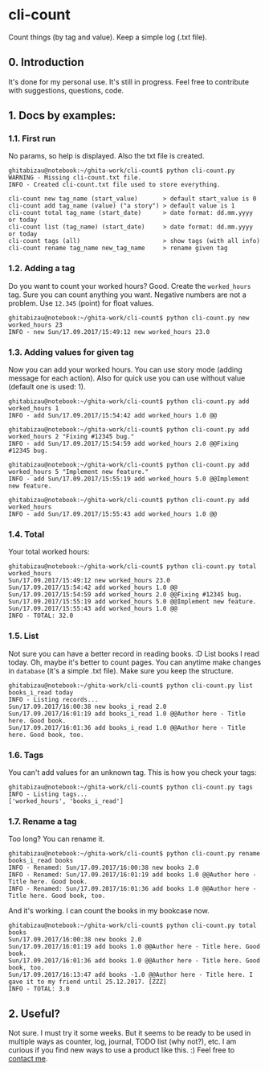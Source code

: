 # cli-count
Count things (by tag and value). Keep a simple log (.txt file).

## 0. Introduction
It's done for my personal use. It's still in progress. Feel free to contribute with suggestions, questions, code.

## 1. Docs by examples:

### 1.1. First run

No params, so help is displayed. Also the txt file is created.

```
ghitabizau@notebook:~/ghita-work/cli-count$ python cli-count.py
WARNING - Missing cli-count.txt file.
INFO - Created cli-count.txt file used to store everything.

cli-count new tag_name (start_value)       > default start_value is 0
cli-count add tag_name (value) ("a story") > default value is 1
cli-count total tag_name (start_date)      > date format: dd.mm.yyyy or today
cli-count list (tag_name) (start_date)     > date format: dd.mm.yyyy or today
cli-count tags (all)                       > show tags (with all info)
cli-count rename tag_name new_tag_name     > rename given tag
```

### 1.2. Adding a tag

Do you want to count your worked hours? Good. Create the `worked_hours` tag. Sure you can count anything you want. Negative numbers are not a problem. Use `12.345` (point) for float values.

```
ghitabizau@notebook:~/ghita-work/cli-count$ python cli-count.py new worked_hours 23
INFO - new Sun/17.09.2017/15:49:12 new worked_hours 23.0
```
### 1.3. Adding values for given tag

Now you can add your worked hours. You can use story mode (adding message for each action). Also for quick use you can use without value (default one is used: 1).

```
ghitabizau@notebook:~/ghita-work/cli-count$ python cli-count.py add worked_hours 1
INFO - add Sun/17.09.2017/15:54:42 add worked_hours 1.0 @@ 

ghitabizau@notebook:~/ghita-work/cli-count$ python cli-count.py add worked_hours 2 "Fixing #12345 bug."
INFO - add Sun/17.09.2017/15:54:59 add worked_hours 2.0 @@Fixing #12345 bug. 

ghitabizau@notebook:~/ghita-work/cli-count$ python cli-count.py add worked_hours 5 "Implement new feature."
INFO - add Sun/17.09.2017/15:55:19 add worked_hours 5.0 @@Implement new feature. 

ghitabizau@notebook:~/ghita-work/cli-count$ python cli-count.py add worked_hours
INFO - add Sun/17.09.2017/15:55:43 add worked_hours 1.0 @@
```

### 1.4. Total

Your total worked hours:

```
ghitabizau@notebook:~/ghita-work/cli-count$ python cli-count.py total worked_hours
Sun/17.09.2017/15:49:12 new worked_hours 23.0 
Sun/17.09.2017/15:54:42 add worked_hours 1.0 @@ 
Sun/17.09.2017/15:54:59 add worked_hours 2.0 @@Fixing #12345 bug. 
Sun/17.09.2017/15:55:19 add worked_hours 5.0 @@Implement new feature. 
Sun/17.09.2017/15:55:43 add worked_hours 1.0 @@ 
INFO - TOTAL: 32.0
```

### 1.5. List

Not sure you can have a better record in reading books. :D List books I read today. Oh, maybe it's better to count pages. You can anytime make changes in `database` (it's a simple .txt file). Make sure you keep the structure.

```
ghitabizau@notebook:~/ghita-work/cli-count$ python cli-count.py list books_i_read today
INFO - Listing records...
Sun/17.09.2017/16:00:38 new books_i_read 2.0 
Sun/17.09.2017/16:01:19 add books_i_read 1.0 @@Author here - Title here. Good book. 
Sun/17.09.2017/16:01:36 add books_i_read 1.0 @@Author here - Title here. Good book, too.
```

### 1.6. Tags

You can't add values for an unknown tag. This is how you check your tags:

```
ghitabizau@notebook:~/ghita-work/cli-count$ python cli-count.py tags
INFO - Listing tags...
['worked_hours', 'books_i_read']
```

### 1.7. Rename a tag

Too long? You can rename it.

```
ghitabizau@notebook:~/ghita-work/cli-count$ python cli-count.py rename books_i_read books
INFO - Renamed: Sun/17.09.2017/16:00:38 new books 2.0 
INFO - Renamed: Sun/17.09.2017/16:01:19 add books 1.0 @@Author here - Title here. Good book. 
INFO - Renamed: Sun/17.09.2017/16:01:36 add books 1.0 @@Author here - Title here. Good book, too. 
```
And it's working. I can count the books in my bookcase now.

```
ghitabizau@notebook:~/ghita-work/cli-count$ python cli-count.py total books
Sun/17.09.2017/16:00:38 new books 2.0
Sun/17.09.2017/16:01:19 add books 1.0 @@Author here - Title here. Good book.
Sun/17.09.2017/16:01:36 add books 1.0 @@Author here - Title here. Good book, too.
Sun/17.09.2017/16:13:47 add books -1.0 @@Author here - Title here. I gave it to my friend until 25.12.2017. [ZZZ]
INFO - TOTAL: 3.0
```

## 2. Useful?

Not sure. I must try it some weeks. But it seems to be ready to be used in multiple ways as counter, log, journal, TODO list (why not?), etc. I am curious if you find new ways to use a product like this. :) Feel free to [contact me](http://ghitab.blogspot.ro/p/contact_15.html).
